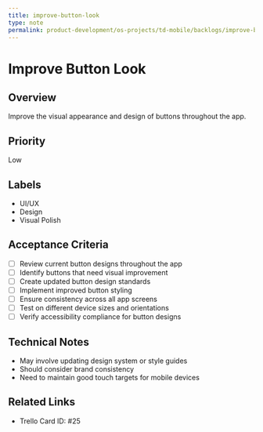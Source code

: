 ```yaml
---
title: improve-button-look
type: note
permalink: product-development/os-projects/td-mobile/backlogs/improve-button-look
---
```


# Improve Button Look

## Overview
Improve the visual appearance and design of buttons throughout the app.

## Priority
Low

## Labels
- UI/UX
- Design
- Visual Polish

## Acceptance Criteria
- [ ] Review current button designs throughout the app
- [ ] Identify buttons that need visual improvement
- [ ] Create updated button design standards
- [ ] Implement improved button styling
- [ ] Ensure consistency across all app screens
- [ ] Test on different device sizes and orientations
- [ ] Verify accessibility compliance for button designs

## Technical Notes
- May involve updating design system or style guides
- Should consider brand consistency
- Need to maintain good touch targets for mobile devices

## Related Links
- Trello Card ID: #25